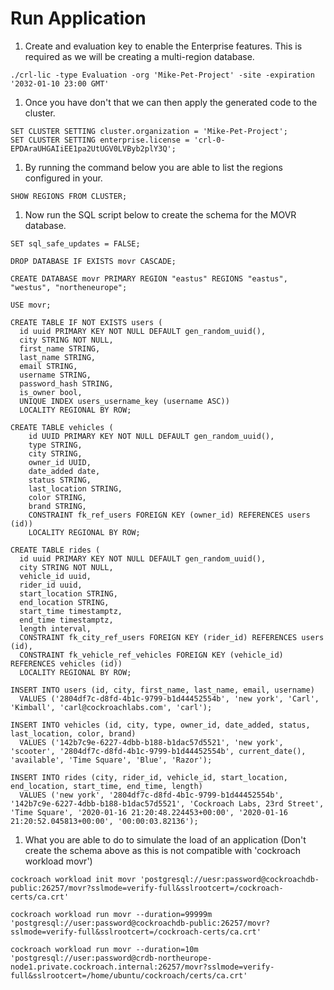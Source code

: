 # Run Application

1. Create and evaluation key to enable the Enterprise features. This is required as we will be creating a multi-region database.

```
./crl-lic -type Evaluation -org 'Mike-Pet-Project' -site -expiration '2032-01-10 23:00 GMT'
```
1. Once you have don't that we can then apply the generated code to the cluster.
```
SET CLUSTER SETTING cluster.organization = 'Mike-Pet-Project';
SET CLUSTER SETTING enterprise.license = 'crl-0-EPDAraUHGAIiEE1pa2UtUGV0LVByb2plY3Q';
```
1. By running the command below you are able to list the regions configured in your.

```
SHOW REGIONS FROM CLUSTER;
```

1. Now run the SQL script below to create the schema for the MOVR database.

```
SET sql_safe_updates = FALSE;

DROP DATABASE IF EXISTS movr CASCADE;

CREATE DATABASE movr PRIMARY REGION "eastus" REGIONS "eastus", "westus", "northeneurope";

USE movr;

CREATE TABLE IF NOT EXISTS users (
  id uuid PRIMARY KEY NOT NULL DEFAULT gen_random_uuid(),
  city STRING NOT NULL,
  first_name STRING,
  last_name STRING,
  email STRING,
  username STRING,
  password_hash STRING,
  is_owner bool,
  UNIQUE INDEX users_username_key (username ASC)) 
  LOCALITY REGIONAL BY ROW;

CREATE TABLE vehicles (
    id UUID PRIMARY KEY NOT NULL DEFAULT gen_random_uuid(),
    type STRING,
    city STRING,
    owner_id UUID,
    date_added date,
    status STRING,
    last_location STRING,
    color STRING,
    brand STRING, 
    CONSTRAINT fk_ref_users FOREIGN KEY (owner_id) REFERENCES users (id))
    LOCALITY REGIONAL BY ROW;

CREATE TABLE rides (
  id uuid PRIMARY KEY NOT NULL DEFAULT gen_random_uuid(),
  city STRING NOT NULL,
  vehicle_id uuid,
  rider_id uuid,
  start_location STRING,
  end_location STRING,
  start_time timestamptz,
  end_time timestamptz,
  length interval,
  CONSTRAINT fk_city_ref_users FOREIGN KEY (rider_id) REFERENCES users (id),
  CONSTRAINT fk_vehicle_ref_vehicles FOREIGN KEY (vehicle_id) REFERENCES vehicles (id)) 
  LOCALITY REGIONAL BY ROW;

INSERT INTO users (id, city, first_name, last_name, email, username)
  VALUES ('2804df7c-d8fd-4b1c-9799-b1d44452554b', 'new york', 'Carl', 'Kimball', 'carl@cockroachlabs.com', 'carl');

INSERT INTO vehicles (id, city, type, owner_id, date_added, status, last_location, color, brand)
  VALUES ('142b7c9e-6227-4dbb-b188-b1dac57d5521', 'new york', 'scooter', '2804df7c-d8fd-4b1c-9799-b1d44452554b', current_date(), 'available', 'Time Square', 'Blue', 'Razor');

INSERT INTO rides (city, rider_id, vehicle_id, start_location, end_location, start_time, end_time, length)
  VALUES ('new york', '2804df7c-d8fd-4b1c-9799-b1d44452554b', '142b7c9e-6227-4dbb-b188-b1dac57d5521', 'Cockroach Labs, 23rd Street', 'Time Square', '2020-01-16 21:20:48.224453+00:00', '2020-01-16 21:20:52.045813+00:00', '00:00:03.82136');

```

1. What you are able to do to simulate the load of an application (Don't create the schema above as this is not compatible with 'cockroach workload movr')

```
cockroach workload init movr 'postgresql://uesr:password@cockroachdb-public:26257/movr?sslmode=verify-full&sslrootcert=/cockroach-certs/ca.crt'

cockroach workload run movr --duration=99999m 'postgresql://user:password@cockroachdb-public:26257/movr?sslmode=verify-full&sslrootcert=/cockroach-certs/ca.crt'

cockroach workload run movr --duration=10m 'postgresql://user:password@crdb-northeurope-node1.private.cockroach.internal:26257/movr?sslmode=verify-full&sslrootcert=/home/ubuntu/cockroach/certs/ca.crt'
```
